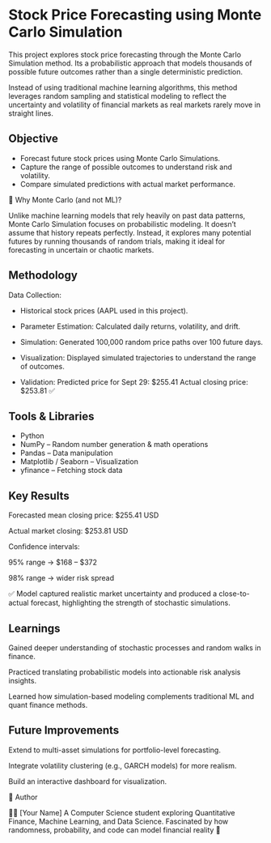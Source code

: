 # Stock Price Forecasting using Monte Carlo Simulation 

This project explores stock price forecasting through the Monte Carlo Simulation method. Its a probabilistic approach that models thousands of possible future outcomes rather than a single deterministic prediction.

Instead of using traditional machine learning algorithms, this method leverages random sampling and statistical modeling to reflect the uncertainty and volatility of financial markets as real markets rarely move in straight lines.

## Objective

- Forecast future stock prices using Monte Carlo Simulations.
- Capture the range of possible outcomes to understand risk and volatility.
- Compare simulated predictions with actual market performance.

🧩 Why Monte Carlo (and not ML)?

Unlike machine learning models that rely heavily on past data patterns, Monte Carlo Simulation focuses on probabilistic modeling. It doesn’t assume that history repeats perfectly. Instead, it explores many potential futures by running thousands of random trials, making it ideal for forecasting in uncertain or chaotic markets.

## Methodology

Data Collection:

- Historical stock prices (AAPL used in this project).

- Parameter Estimation: Calculated daily returns, volatility, and drift.

- Simulation: Generated 100,000 random price paths over 100 future days.

- Visualization: Displayed simulated trajectories to understand the range of outcomes.

- Validation: Predicted price for Sept 29: $255.41
              Actual closing price: $253.81 ✅

## Tools & Libraries

- Python 
- NumPy – Random number generation & math operations
- Pandas – Data manipulation
- Matplotlib / Seaborn – Visualization
- yfinance – Fetching stock data

## Key Results

Forecasted mean closing price: $255.41 USD

Actual market closing: $253.81 USD

Confidence intervals:

95% range → $168 – $372

98% range → wider risk spread

✅ Model captured realistic market uncertainty and produced a close-to-actual forecast, highlighting the strength of stochastic simulations.

## Learnings

Gained deeper understanding of stochastic processes and random walks in finance.

Practiced translating probabilistic models into actionable risk analysis insights.

Learned how simulation-based modeling complements traditional ML and quant finance methods.

## Future Improvements

Extend to multi-asset simulations for portfolio-level forecasting.

Integrate volatility clustering (e.g., GARCH models) for more realism.

Build an interactive dashboard for visualization.

💬 Author

👩‍💻 [Your Name]
A Computer Science student exploring Quantitative Finance, Machine Learning, and Data Science.
Fascinated by how randomness, probability, and code can model financial reality 🎯
